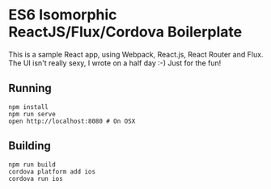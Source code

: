 # ES6 Isomorphic ReactJS/Flux/Cordova Boilerplate

This is a sample React app, using Webpack, React.js, React Router and Flux.
The UI isn't really sexy, I wrote on a half day :-) Just for the fun!

## Running

```
npm install
npm run serve
open http://localhost:8080 # On OSX
```

## Building

```
npm run build
cordova platform add ios
cordova run ios
```

